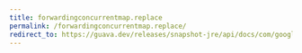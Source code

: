 ```yaml
---
title: forwardingconcurrentmap.replace
permalink: /forwardingconcurrentmap.replace/
redirect_to: https://guava.dev/releases/snapshot-jre/api/docs/com/google/common/collect/ForwardingConcurrentMap.html#replace-K-V-
---
```


